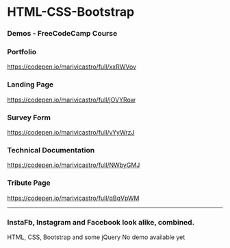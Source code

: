 # HTML-CSS-Bootstrap

### Demos - FreeCodeCamp Course

### Portfolio
https://codepen.io/marivicastro/full/xxRWVov

### Landing Page
https://codepen.io/marivicastro/full/jOVYRow

### Survey Form
https://codepen.io/marivicastro/full/vYyWrzJ

### Technical Documentation
https://codepen.io/marivicastro/full/NWbyGMJ

### Tribute Page
https://codepen.io/marivicastro/full/qBqVpWM

_______________________________________________
### InstaFb, Instagram and Facebook look alike, combined.
HTML, CSS, Bootstrap and some jQuery
No demo available yet
